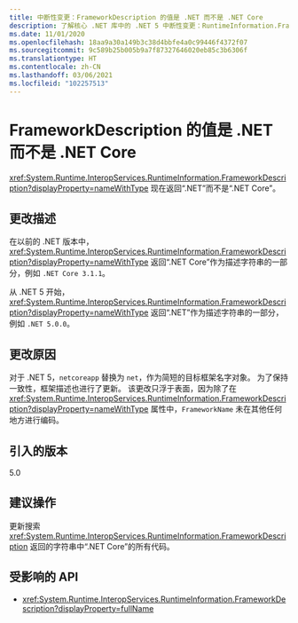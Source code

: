```yaml
---
title: 中断性变更：FrameworkDescription 的值是 .NET 而不是 .NET Core
description: 了解核心 .NET 库中的 .NET 5 中断性变更：RuntimeInformation.FrameworkDescription 现返回“.NET”而不是“.NET Core”。
ms.date: 11/01/2020
ms.openlocfilehash: 18aa9a30a149b3c38d4bbfe4a0c99446f4372f07
ms.sourcegitcommit: 9c589b25b005b9a7f87327646020eb85c3b6306f
ms.translationtype: HT
ms.contentlocale: zh-CN
ms.lasthandoff: 03/06/2021
ms.locfileid: "102257513"
---
```

# <a name="frameworkdescriptions-value-is-net-instead-of-net-core"></a>FrameworkDescription 的值是 .NET 而不是 .NET Core

<xref:System.Runtime.InteropServices.RuntimeInformation.FrameworkDescription?displayProperty=nameWithType> 现在返回“.NET”而不是“.NET Core”。

## <a name="change-description"></a>更改描述

在以前的 .NET 版本中，<xref:System.Runtime.InteropServices.RuntimeInformation.FrameworkDescription?displayProperty=nameWithType> 返回“.NET Core”作为描述字符串的一部分，例如 `.NET Core 3.1.1`。

从 .NET 5 开始，<xref:System.Runtime.InteropServices.RuntimeInformation.FrameworkDescription?displayProperty=nameWithType> 返回“.NET”作为描述字符串的一部分，例如 `.NET 5.0.0`。

## <a name="reason-for-change"></a>更改原因

对于 .NET 5，`netcoreapp` 替换为 `net`，作为简短的目标框架名字对象。 为了保持一致性，框架描述也进行了更新。 该更改只浮于表面，因为除了在 <xref:System.Runtime.InteropServices.RuntimeInformation.FrameworkDescription?displayProperty=nameWithType> 属性中，`FrameworkName` 未在其他任何地方进行编码。

## <a name="version-introduced"></a>引入的版本

5.0

## <a name="recommended-action"></a>建议操作

更新搜索 <xref:System.Runtime.InteropServices.RuntimeInformation.FrameworkDescription> 返回的字符串中“.NET Core”的所有代码。

## <a name="affected-apis"></a>受影响的 API

- <xref:System.Runtime.InteropServices.RuntimeInformation.FrameworkDescription?displayProperty=fullName>

<!--

### Category

Core .NET libraries

### Affected APIs

- `P:System.Runtime.InteropServices.RuntimeInformation.FrameworkDescription`

-->
